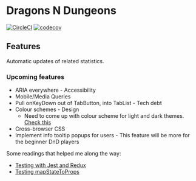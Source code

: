 # Dragons N Dungeons

[![CircleCI](https://circleci.com/gh/chinanwu/dragons-n-dungeons.svg?style=shield)](https://circleci.com/gh/chinanwu/dragons-n-dungeons)
[![codecov](https://codecov.io/gh/chinanwu/dragons-n-dungeons/branch/master/graph/badge.svg)](https://codecov.io/gh/chinanwu/dragons-n-dungeons)

## Features
Automatic updates of related statistics. 

### Upcoming features
- ARIA everywhere - Accessibility
- Mobile/Media Queries
- Pull onKeyDown out of TabButton, into TabList - Tech debt
- Colour schemes - Design
    - Need to come up with colour scheme for light and dark themes. [Check this](https://uxdesign.cc/the-light-and-the-dark-side-creating-a-ui-colour-system-in-3-steps-41818c5bdb60)
- Cross-browser CSS 
- Implement info tooltip popups for users - This feature will be more for the beginner DnD players

Some readings that helped me along the way:
- [Testing with Jest and Redux](https://hackernoon.com/unit-testing-redux-connected-components-692fa3c4441c)
- [Testing mapStateToProps](https://jsramblings.com/2018/01/15/3-ways-to-test-mapStateToProps-and-mapDispatchToProps.html)

